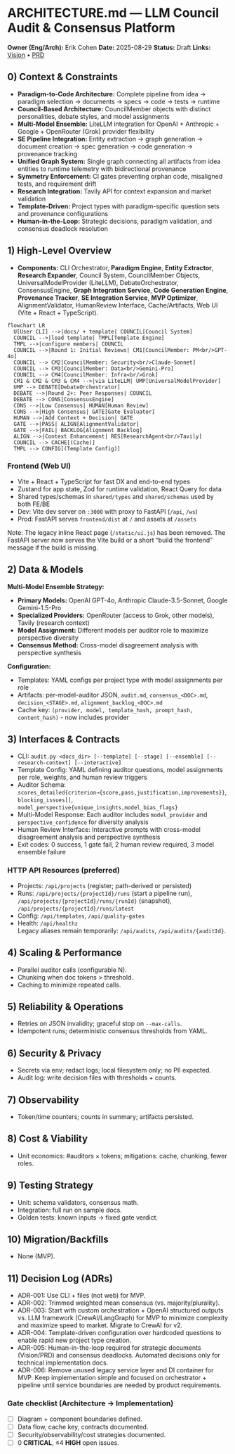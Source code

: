 # ARCHITECTURE.md — LLM Council Audit & Consensus Platform

**Owner (Eng/Arch):** Erik Cohen
**Date:** 2025-08-29
**Status:** Draft
**Links:** [Vision](./VISION.md) • [PRD](./PRD.md)

## 0) Context & Constraints

- **Paradigm-to-Code Architecture:** Complete pipeline from idea → paradigm selection → documents → specs → code → tests → runtime
- **Council-Based Architecture:** CouncilMember objects with distinct personalities, debate styles, and model assignments
- **Multi-Model Ensemble:** LiteLLM integration for OpenAI + Anthropic + Google + OpenRouter (Grok) provider flexibility
- **SE Pipeline Integration:** Entity extraction → graph generation → document creation → spec generation → code generation → provenance tracking
- **Unified Graph System:** Single graph connecting all artifacts from idea entities to runtime telemetry with bidirectional provenance
- **Symmetry Enforcement:** CI gates preventing orphan code, misaligned tests, and requirement drift
- **Research Integration:** Tavily API for context expansion and market validation
- **Template-Driven:** Project types with paradigm-specific question sets and provenance configurations
- **Human-in-the-Loop:** Strategic decisions, paradigm validation, and consensus deadlock resolution

## 1) High-Level Overview

- **Components:** CLI Orchestrator, **Paradigm Engine**, **Entity Extractor**, **Research Expander**, Council System, CouncilMember Objects, UniversalModelProvider (LiteLLM), DebateOrchestrator, ConsensusEngine, **Graph Integration Service**, **Code Generation Engine**, **Provenance Tracker**, **SE Integration Service**, **MVP Optimizer**, AlignmentValidator, HumanReview Interface, Cache/Artifacts, Web UI (Vite + React + TypeScript).

```mermaid
flowchart LR
  U[User CLI] -->|docs/ + template| COUNCIL[Council System]
  COUNCIL -->|load template| TMPL[Template Engine]
  TMPL -->|configure members| COUNCIL
  COUNCIL -->|Round 1: Initial Reviews| CM1[CouncilMember: PM<br/>GPT-4o]
  COUNCIL --> CM2[CouncilMember: Security<br/>Claude-Sonnet]
  COUNCIL --> CM3[CouncilMember: Data<br/>Gemini-Pro]
  COUNCIL --> CM4[CouncilMember: Infra<br/>Grok]
  CM1 & CM2 & CM3 & CM4 -->|via LiteLLM| UMP[UniversalModelProvider]
  UMP --> DEBATE[DebateOrchestrator]
  DEBATE -->|Round 2+: Peer Responses| COUNCIL
  DEBATE --> CONS[ConsensusEngine]
  CONS -->|Low Consensus| HUMAN[Human Review]
  CONS -->|High Consensus| GATE[Gate Evaluator]
  HUMAN -->|Add Context + Decision| GATE
  GATE -->|PASS| ALIGN[AlignmentValidator]
  GATE -->|FAIL| BACKLOG[Alignment Backlog]
  ALIGN -->|Context Enhancement| RES[ResearchAgent<br/>Tavily]
  COUNCIL --> CACHE[(Cache)]
  TMPL --> CONFIG[(Template Config)]
```

### Frontend (Web UI)

- Vite + React + TypeScript for fast DX and end-to-end types
- Zustand for app state, Zod for runtime validation, React Query for data
- Shared types/schemas in `shared/types` and `shared/schemas` used by both FE/BE
- Dev: Vite dev server on `:3000` with proxy to FastAPI (`/api`, `/ws`)
- Prod: FastAPI serves `frontend/dist` at `/` and assets at `/assets`

Note: The legacy inline React page (`/static/ui.js`) has been removed. The FastAPI server now serves the Vite build or a short “build the frontend” message if the build is missing.

## 2) Data & Models

**Multi-Model Ensemble Strategy:**

- **Primary Models:** OpenAI GPT-4o, Anthropic Claude-3.5-Sonnet, Google Gemini-1.5-Pro
- **Specialized Providers:** OpenRouter (access to Grok, other models), Tavily (research context)
- **Model Assignment:** Different models per auditor role to maximize perspective diversity
- **Consensus Method:** Cross-model disagreement analysis with perspective synthesis

**Configuration:**

- Templates: YAML configs per project type with model assignments per role
- Artifacts: per-model-auditor JSON, `audit.md`, `consensus_<DOC>.md`, `decision_<STAGE>.md`, `alignment_backlog_<DOC>.md`
- Cache key: `(provider, model, template_hash, prompt_hash, content_hash)` - now includes provider

## 3) Interfaces & Contracts

- CLI: `audit.py <docs_dir> [--template] [--stage] [--ensemble] [--research-context] [--interactive]`
- Template Config: YAML defining auditor questions, model assignments per role, weights, and human review triggers
- Auditor Schema: `scores_detailed{criterion→{score,pass,justification,improvements}}`, `blocking_issues[]`, `model_perspective{unique_insights,model_bias_flags}`
- Multi-Model Response: Each auditor includes `model_provider` and `perspective_confidence` for diversity analysis
- Human Review Interface: Interactive prompts with cross-model disagreement analysis and perspective synthesis
- Exit codes: 0 success, 1 gate fail, 2 human review required, 3 model ensemble failure

### HTTP API Resources (preferred)

- Projects: `/api/projects` (register; path-derived or persisted)  
- Runs: `/api/projects/{projectId}/runs` (start a pipeline run), `/api/projects/{projectId}/runs/{runId}` (snapshot), `/api/projects/{projectId}/runs/latest`  
- Config: `/api/templates`, `/api/quality-gates`  
- Health: `/api/healthz`  
Legacy aliases remain temporarily: `/api/audits`, `/api/audits/{auditId}`.

## 4) Scaling & Performance

- Parallel auditor calls (configurable N).
- Chunking when doc tokens > threshold.
- Caching to minimize repeated calls.

## 5) Reliability & Operations

- Retries on JSON invalidity; graceful stop on `--max-calls`.
- Idempotent runs; deterministic consensus thresholds from YAML.

## 6) Security & Privacy

- Secrets via env; redact logs; local filesystem only; no PII expected.
- Audit log: write decision files with thresholds + counts.

## 7) Observability

- Token/time counters; counts in summary; artifacts persisted.

## 8) Cost & Viability

- Unit economics: #auditors × tokens; mitigations: cache, chunking, fewer roles.

## 9) Testing Strategy

- Unit: schema validators, consensus math.
- Integration: full run on sample docs.
- Golden tests: known inputs → fixed gate verdict.

## 10) Migration/Backfills

- None (MVP).

## 11) Decision Log (ADRs)

- ADR-001: Use CLI + files (not web) for MVP.
- ADR-002: Trimmed weighted mean consensus (vs. majority/plurality).
- ADR-003: Start with custom orchestration + OpenAI structured outputs vs. LLM framework (CrewAI/LangGraph) for MVP to minimize complexity and maximize speed to market. Migrate to CrewAI for v2.
- ADR-004: Template-driven configuration over hardcoded questions to enable rapid new project type creation.
- ADR-005: Human-in-the-loop required for strategic documents (Vision/PRD) and consensus deadlocks. Automated decisions only for technical implementation docs.
 - ADR-006: Remove unused legacy service layer and DI container for MVP. Keep implementation simple and focused on orchestrator + pipeline until service boundaries are needed by product requirements.

### Gate checklist (Architecture → Implementation)

- [ ] Diagram + component boundaries defined.
- [ ] Data flow, cache key, contracts documented.
- [ ] Security/observability/cost strategies documented.
- [ ] 0 **CRITICAL**, ≤4 **HIGH** open issues.
